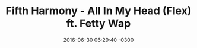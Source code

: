 ---
layout: post
title:  "Fifth Harmony - All In My Head (Flex) ft. Fetty Wap"
date:   2016-06-30 06:29:40 -0300
tags: [Fifth Harmony, Fetty Wap]
video_id: jsbeemdD2rQ
---
